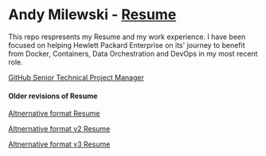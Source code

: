 # Andy Milewski - [Resume](topics/AndrewJMilewskiIII.pdf)

This repo respresents my Resume and my work experience.  I have been focused on helping Hewlett Packard Enterprise on its' journey to benefit from Docker, Containers, Data Orchestration and DevOps in my most recent role.



[GitHub Senior Technical Project Manager](topics/SeniorTechnicalProjectManagerCover.md)

#### Older revisions of Resume

[Altnernative format Resume](topics/resumeMarch2018.md)

[Altnernative format v2 Resume](topics/resumeMarch2018v2.md)

[Altnernative format v3 Resume](topics/AndrewJMilewski3.pdf)
